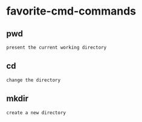 # favorite-cmd-commands
## pwd
`present the current working directory`
## cd
`change the directory`
## mkdir
`create a new directory`
